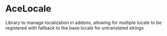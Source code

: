 # AceLocale
Library to manage localization in addons, allowing for multiple locale to be registered with fallback to the base locale for untranslated strings
